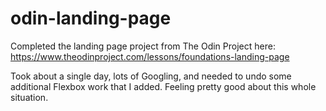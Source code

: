 # odin-landing-page

Completed the landing page project from The Odin Project here:
https://www.theodinproject.com/lessons/foundations-landing-page

Took about a single day, lots of Googling, and needed to undo some additional Flexbox work that I added.  Feeling pretty good about this whole situation.